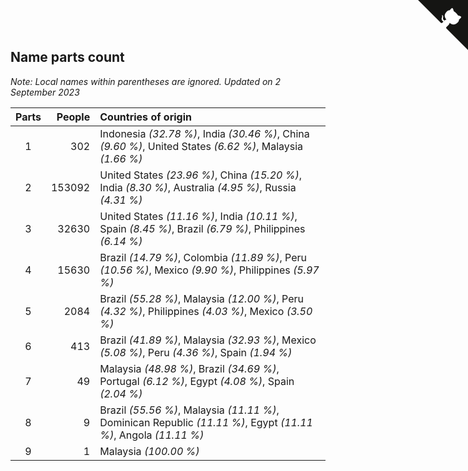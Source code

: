 ## Name parts count

*Note: Local names within parentheses are ignored.*
*Updated on  2 September 2023*

| Parts | People | Countries of origin |
| :--: | ---: | :--- |
| 1 | 302 | Indonesia *(32.78 %)*, India *(30.46 %)*, China *(9.60 %)*, United States *(6.62 %)*, Malaysia *(1.66 %)* |
| 2 | 153092 | United States *(23.96 %)*, China *(15.20 %)*, India *(8.30 %)*, Australia *(4.95 %)*, Russia *(4.31 %)* |
| 3 | 32630 | United States *(11.16 %)*, India *(10.11 %)*, Spain *(8.45 %)*, Brazil *(6.79 %)*, Philippines *(6.14 %)* |
| 4 | 15630 | Brazil *(14.79 %)*, Colombia *(11.89 %)*, Peru *(10.56 %)*, Mexico *(9.90 %)*, Philippines *(5.97 %)* |
| 5 | 2084 | Brazil *(55.28 %)*, Malaysia *(12.00 %)*, Peru *(4.32 %)*, Philippines *(4.03 %)*, Mexico *(3.50 %)* |
| 6 | 413 | Brazil *(41.89 %)*, Malaysia *(32.93 %)*, Mexico *(5.08 %)*, Peru *(4.36 %)*, Spain *(1.94 %)* |
| 7 | 49 | Malaysia *(48.98 %)*, Brazil *(34.69 %)*, Portugal *(6.12 %)*, Egypt *(4.08 %)*, Spain *(2.04 %)* |
| 8 | 9 | Brazil *(55.56 %)*, Malaysia *(11.11 %)*, Dominican Republic *(11.11 %)*, Egypt *(11.11 %)*, Angola *(11.11 %)* |
| 9 | 1 | Malaysia *(100.00 %)* |


<a href="https://github.com/JustinTimeCuber/wca_statistics" class="github-corner" aria-label="View source on Github"><svg width="80" height="80" viewBox="0 0 250 250" style="fill:#151513; color:#fff; position: absolute; top: 0; border: 0; right: 0;" aria-hidden="true"><path d="M0,0 L115,115 L130,115 L142,142 L250,250 L250,0 Z"></path><path d="M128.3,109.0 C113.8,99.7 119.0,89.6 119.0,89.6 C122.0,82.7 120.5,78.6 120.5,78.6 C119.2,72.0 123.4,76.3 123.4,76.3 C127.3,80.9 125.5,87.3 125.5,87.3 C122.9,97.6 130.6,101.9 134.4,103.2" fill="currentColor" style="transform-origin: 130px 106px;" class="octo-arm"></path><path d="M115.0,115.0 C114.9,115.1 118.7,116.5 119.8,115.4 L133.7,101.6 C136.9,99.2 139.9,98.4 142.2,98.6 C133.8,88.0 127.5,74.4 143.8,58.0 C148.5,53.4 154.0,51.2 159.7,51.0 C160.3,49.4 163.2,43.6 171.4,40.1 C171.4,40.1 176.1,42.5 178.8,56.2 C183.1,58.6 187.2,61.8 190.9,65.4 C194.5,69.0 197.7,73.2 200.1,77.6 C213.8,80.2 216.3,84.9 216.3,84.9 C212.7,93.1 206.9,96.0 205.4,96.6 C205.1,102.4 203.0,107.8 198.3,112.5 C181.9,128.9 168.3,122.5 157.7,114.1 C157.9,116.9 156.7,120.9 152.7,124.9 L141.0,136.5 C139.8,137.7 141.6,141.9 141.8,141.8 Z" fill="currentColor" class="octo-body"></path></svg></a><style>.github-corner:hover .octo-arm{animation:octocat-wave 560ms ease-in-out}@keyframes octocat-wave{0%,100%{transform:rotate(0)}20%,60%{transform:rotate(-25deg)}40%,80%{transform:rotate(10deg)}}@media (max-width:500px){.github-corner:hover .octo-arm{animation:none}.github-corner .octo-arm{animation:octocat-wave 560ms ease-in-out}}</style>
